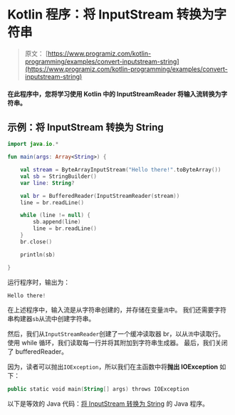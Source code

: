 # Kotlin 程序：将 InputStream 转换为字符串

> 原文： [https://www.programiz.com/kotlin-programming/examples/convert-inputstream-string](https://www.programiz.com/kotlin-programming/examples/convert-inputstream-string)

#### 在此程序中，您将学习使用 Kotlin 中的 InputStreamReader 将输入流转换为字符串。

## 示例：将 InputStream 转换为 String

```kt
import java.io.*

fun main(args: Array<String>) {

    val stream = ByteArrayInputStream("Hello there!".toByteArray())
    val sb = StringBuilder()
    var line: String?

    val br = BufferedReader(InputStreamReader(stream))
    line = br.readLine()

    while (line != null) {
        sb.append(line)
        line = br.readLine()
    }
    br.close()

    println(sb)

}
```

运行程序时，输出为：

```kt
Hello there!
```

在上述程序中，输入流是从字符串创建的，并存储在变量`流`中。 我们还需要字符串构建器`sb`从流中创建字符串。

然后，我们从`InputStreamReader`创建了一个缓冲读取器 br，以从`流`中读取行。 使用 while 循环，我们读取每一行并将其附加到字符串生成器。 最后，我们关闭了 bufferedReader。

因为，读者可以抛出`IOException`，所以我们在主函数中将**抛出 IOException** 如下：

```kt
public static void main(String[] args) throws IOException
```

以下是等效的 Java 代码：[将 InputStream 转换为 String](/java-programming/examples/convert-inputstream-string "Java program to convert InputStream to String") 的 Java 程序。
